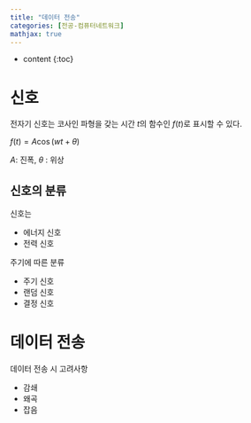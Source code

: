 ```yaml
---
title: "데이터 전송"
categories: [전공-컴퓨터네트워크]
mathjax: true
---
```


* content
{:toc}
# 신호

전자기 신호는 코사인 파형을 갖는 시간 $t$의 함수인 $f(t)$로 표시할 수 있다.

$f(t) = A\cos(wt + \theta)$

$A$: 진폭, $\theta$ : 위상



## 신호의 분류

신호는

- 에너지 신호
- 전력 신호

주기에 따른 분류

- 주기 신호
- 랜덤 신호
- 결정 신호



# 데이터 전송

데이터 전송 시 고려사항

- 감쇄
- 왜곡
- 잡음
